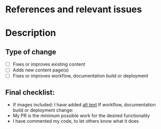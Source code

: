 # References and relevant issues
<!-- What relevant resources were used in the creation of this PR?
If this PR addresses an existing issue on the repo,
please link to that issue here as "Closes #(issue-number)". -->

# Description
<!-- What does this pull request (PR) do? Is it a new content, improvement, or fix
or something else? Why is it necessary? If relevant, please add
a screenshot or a screen capture: "An image is worth a thousand words!" -->
<!-- You can use https://www.cockos.com/licecap/ or similar to create animations. -->
<!-- You can also see a preview of the documentation changes you are submitting by
clicking on "Details" to the right of the "Check the rendered docs here!" check on your PR.-->

## Type of change
<!-- Please delete options that are not relevant. -->
- [ ] Fixes or improves existing content
- [ ] Adds new content page(s)
- [ ] Fixes or improves workflow, documentation build or deployment

## Final checklist:
- If images included: I have added [alt text](https://webaim.org/techniques/alttext/)
If workflow, documentation build or deployment change:
- My PR is the minimum possible work for the desired functionality
- I have commented my code, to let others know what it does
